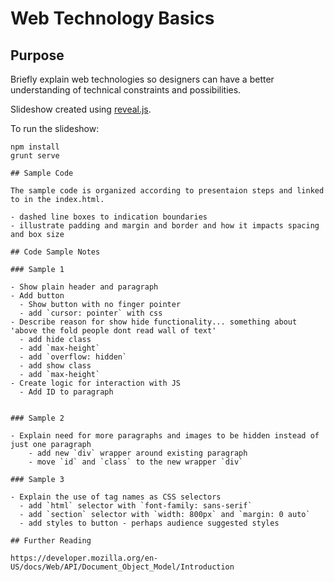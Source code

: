 # Web Technology Basics

## Purpose

Briefly explain web technologies so designers can have a better understanding of technical constraints and possibilities.

Slideshow created using [reveal.js](https://github.com/hakimel/reveal.js/).

To run the slideshow:

```
npm install
grunt serve

## Sample Code

The sample code is organized according to presentaion steps and linked to in the index.html.

- dashed line boxes to indication boundaries
- illustrate padding and margin and border and how it impacts spacing and box size

## Code Sample Notes

### Sample 1

- Show plain header and paragraph
- Add button
  - Show button with no finger pointer
  - add `cursor: pointer` with css
- Describe reason for show hide functionality... something about 'above the fold people dont read wall of text'
  - add hide class
  - add `max-height`
  - add `overflow: hidden`
  - add show class
  - add `max-height`
- Create logic for interaction with JS
  - Add ID to paragraph


### Sample 2

- Explain need for more paragraphs and images to be hidden instead of just one paragraph
    - add new `div` wrapper around existing paragraph
    - move `id` and `class` to the new wrapper `div`

### Sample 3

- Explain the use of tag names as CSS selectors
  - add `html` selector with `font-family: sans-serif`
  - add `section` selector with `width: 800px` and `margin: 0 auto`
  - add styles to button - perhaps audience suggested styles

## Further Reading

https://developer.mozilla.org/en-US/docs/Web/API/Document_Object_Model/Introduction

